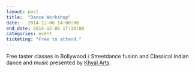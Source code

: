 ```yaml
---
layout: post
title:  "Dance Workshop"
date:   2014-12-06 14:00:00
end_date: 2014-12-06 17:30:00
categories: event
ticketing: "Free to attend."
---
```

Free taster classes in Bollywood / Streetdance fusion and Classical Indian dance and music presented by [Khyal Arts](https://sites.google.com/site/khyalartscic/).
